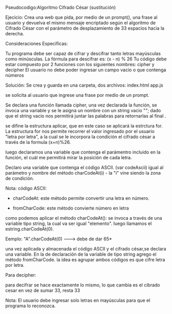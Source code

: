 Pseudocodigo:Algoritmo Cifrado César (sustitución)

Ejecicio: 
Crea una web que pida, por medio de un prompt(), una frase al usuario y devuelva el mismo mensaje encriptado según el algoritmo de Cifrado César con el parámetro de desplazamiento de 33 espacios hacia la derecha.

Consideraciones Específicas:

Tu programa debe ser capaz de cifrar y descifrar tanto letras mayúsculas como minúsculas. La fórmula para descifrar es: (x - n) % 26
Tu código debe estar compuesto por 2 funciones con los siguientes nombres: cipher y decipher
El usuario no debe poder ingresar un campo vacío o que contenga números

Solución:
Se crea y guarda en una carpeta, dos archivos:
index.html
app.js

se solicita al usuario que ingrese 
una frase  por medio de un prompt.

Se declara una función llamada cipher, una vez declarada la función, se invoca una variable y se le asigna un nombre con un string vacio ""; dado que el string vacio nos permitirá juntar las palabras para retornarlas al final .

se difine la estructura aplicar, que en este caso se aplicará la estrctura for. La estructura for nos permite recorrer el valor ingresado por el usuario "letra por letra", a la cual se le incorpora la condición el cifrado césar a través de la formula (x+n)%26.

luego declaramos una variable que contenga el parámentro incluido en la función, el cuál me permitirá mirar la posición de cada letra.

Declaro una variable que contenga el código ASCII. (var codeAscii)
igual al parámetro y nombre del método charCodeAt(i) - la "i" vine siendo la zona de condición.


Nota:
código ASCII: 
* charCodeAt: este método permite convertir una letra en número.

* fromCharCode: este método convierte número en letra 

como podemos aplicar el método charCodeAt():
se invoca a través de una variable tipo string, la cual va ser igual "elemento".
luego llamamos el estring.charCodeAt(0). 

Eemplo: 
"A".charCodeAt(0) ---> debe de dar 65*

una vez aplicada y almacenada el código ASCII y el cifrado césar,se declara una variable. 
En la de declaración de la variable de tipo string agrego el método fromCharCode. la idea es agrupar ambos códigos es que cifre letra por letra. 
 


 Para decipher:

 para decifrar se hace exactamente lo mismo, lo que cambia es el cibrado cesar en vez de sumar 33, resta 33 

Nota: El usuario debe ingresar solo letras en mayúsculas para que el programa lo reconozca.   











